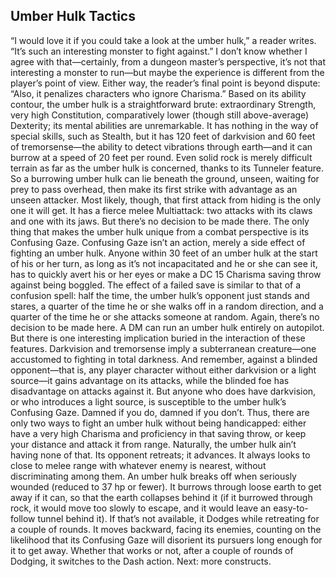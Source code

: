 ## Umber Hulk Tactics

“I would love it if you could take a look at the umber hulk,” a reader writes. “It’s such an interesting monster to fight against.” I don’t know whether I agree with that—certainly, from a dungeon master’s perspective, it’s not that interesting a monster to run—but maybe the experience is different from the player’s point of view. Either way, the reader’s final point is beyond dispute: “Also, it penalizes characters who ignore Charisma.”
Based on its ability contour, the umber hulk is a straightforward brute: extraordinary Strength, very high Constitution, comparatively lower (though still above-average) Dexterity; its mental abilities are unremarkable.
It has nothing in the way of special skills, such as Stealth, but it has 120 feet of darkvision and 60 feet of tremorsense—the ability to detect vibrations through earth—and it can burrow at a speed of 20 feet per round. Even solid rock is merely difficult terrain as far as the umber hulk is concerned, thanks to its Tunneler feature. So a burrowing umber hulk can lie beneath the ground, unseen, waiting for prey to pass overhead, then make its first strike with advantage as an unseen attacker. Most likely, though, that first attack from hiding is the only one it will get.
It has a fierce melee Multiattack: two attacks with its claws and one with its jaws. But there’s no decision to be made there. The only thing that makes the umber hulk unique from a combat perspective is its Confusing Gaze.
Confusing Gaze isn’t an action, merely a side effect of fighting an umber hulk. Anyone within 30 feet of an umber hulk at the start of his or her turn, as long as it’s not incapacitated and he or she can see it, has to quickly avert his or her eyes or make a DC 15 Charisma saving throw against being boggled. The effect of a failed save is similar to that of a confusion spell: half the time, the umber hulk’s opponent just stands and stares, a quarter of the time he or she walks off in a random direction, and a quarter of the time he or she attacks someone at random.
Again, there’s no decision to be made here. A DM can run an umber hulk entirely on autopilot. But there is one interesting implication buried in the interaction of these features.
Darkvision and tremorsense imply a subterranean creature—one accustomed to fighting in total darkness. And remember, against a blinded opponent—that is, any player character without either darkvision or a light source—it gains advantage on its attacks, while the blinded foe has disadvantage on attacks against it. But anyone who does have darkvision, or who introduces a light source, is susceptible to the umber hulk’s Confusing Gaze. Damned if you do, damned if you don’t.
Thus, there are only two ways to fight an umber hulk without being handicapped: either have a very high Charisma and proficiency in that saving throw, or keep your distance and attack it from range. Naturally, the umber hulk ain’t having none of that. Its opponent retreats; it advances. It always looks to close to melee range with whatever enemy is nearest, without discriminating among them.
An umber hulk breaks off when seriously wounded (reduced to 37 hp or fewer). It burrows through loose earth to get away if it can, so that the earth collapses behind it (if it burrowed through rock, it would move too slowly to escape, and it would leave an easy-to-follow tunnel behind it). If that’s not available, it Dodges while retreating for a couple of rounds. It moves backward, facing its enemies, counting on the likelihood that its Confusing Gaze will disorient its pursuers long enough for it to get away. Whether that works or not, after a couple of rounds of Dodging, it switches to the Dash action.
Next: more constructs.
